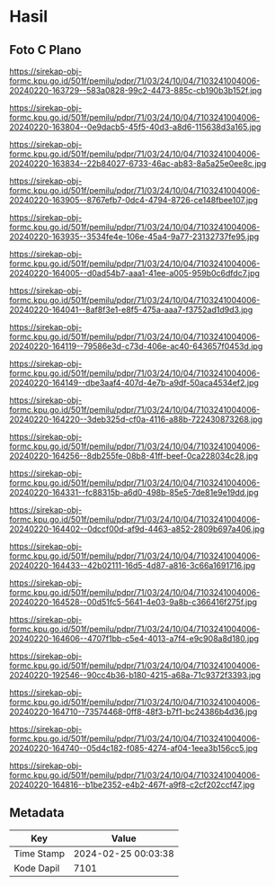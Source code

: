 # Hasil

## Foto C Plano

https://sirekap-obj-formc.kpu.go.id/501f/pemilu/pdpr/71/03/24/10/04/7103241004006-20240220-163729--583a0828-99c2-4473-885c-cb190b3b152f.jpg

https://sirekap-obj-formc.kpu.go.id/501f/pemilu/pdpr/71/03/24/10/04/7103241004006-20240220-163804--0e9dacb5-45f5-40d3-a8d6-115638d3a165.jpg

https://sirekap-obj-formc.kpu.go.id/501f/pemilu/pdpr/71/03/24/10/04/7103241004006-20240220-163834--22b84027-6733-46ac-ab83-8a5a25e0ee8c.jpg

https://sirekap-obj-formc.kpu.go.id/501f/pemilu/pdpr/71/03/24/10/04/7103241004006-20240220-163905--8767efb7-0dc4-4794-8726-ce148fbee107.jpg

https://sirekap-obj-formc.kpu.go.id/501f/pemilu/pdpr/71/03/24/10/04/7103241004006-20240220-163935--3534fe4e-106e-45a4-9a77-23132737fe95.jpg

https://sirekap-obj-formc.kpu.go.id/501f/pemilu/pdpr/71/03/24/10/04/7103241004006-20240220-164005--d0ad54b7-aaa1-41ee-a005-959b0c6dfdc7.jpg

https://sirekap-obj-formc.kpu.go.id/501f/pemilu/pdpr/71/03/24/10/04/7103241004006-20240220-164041--8af8f3e1-e8f5-475a-aaa7-f3752ad1d9d3.jpg

https://sirekap-obj-formc.kpu.go.id/501f/pemilu/pdpr/71/03/24/10/04/7103241004006-20240220-164119--79586e3d-c73d-406e-ac40-643657f0453d.jpg

https://sirekap-obj-formc.kpu.go.id/501f/pemilu/pdpr/71/03/24/10/04/7103241004006-20240220-164149--dbe3aaf4-407d-4e7b-a9df-50aca4534ef2.jpg

https://sirekap-obj-formc.kpu.go.id/501f/pemilu/pdpr/71/03/24/10/04/7103241004006-20240220-164220--3deb325d-cf0a-4116-a88b-722430873268.jpg

https://sirekap-obj-formc.kpu.go.id/501f/pemilu/pdpr/71/03/24/10/04/7103241004006-20240220-164256--8db255fe-08b8-41ff-beef-0ca228034c28.jpg

https://sirekap-obj-formc.kpu.go.id/501f/pemilu/pdpr/71/03/24/10/04/7103241004006-20240220-164331--fc88315b-a6d0-498b-85e5-7de81e9e19dd.jpg

https://sirekap-obj-formc.kpu.go.id/501f/pemilu/pdpr/71/03/24/10/04/7103241004006-20240220-164402--0dccf00d-af9d-4463-a852-2809b697a406.jpg

https://sirekap-obj-formc.kpu.go.id/501f/pemilu/pdpr/71/03/24/10/04/7103241004006-20240220-164433--42b02111-16d5-4d87-a816-3c66a1691716.jpg

https://sirekap-obj-formc.kpu.go.id/501f/pemilu/pdpr/71/03/24/10/04/7103241004006-20240220-164528--00d51fc5-5641-4e03-9a8b-c366416f275f.jpg

https://sirekap-obj-formc.kpu.go.id/501f/pemilu/pdpr/71/03/24/10/04/7103241004006-20240220-164606--4707f1bb-c5e4-4013-a7f4-e9c908a8d180.jpg

https://sirekap-obj-formc.kpu.go.id/501f/pemilu/pdpr/71/03/24/10/04/7103241004006-20240220-192546--90cc4b36-b180-4215-a68a-71c9372f3393.jpg

https://sirekap-obj-formc.kpu.go.id/501f/pemilu/pdpr/71/03/24/10/04/7103241004006-20240220-164710--73574468-0ff8-48f3-b7f1-bc24386b4d36.jpg

https://sirekap-obj-formc.kpu.go.id/501f/pemilu/pdpr/71/03/24/10/04/7103241004006-20240220-164740--05d4c182-f085-4274-af04-1eea3b156cc5.jpg

https://sirekap-obj-formc.kpu.go.id/501f/pemilu/pdpr/71/03/24/10/04/7103241004006-20240220-164816--b1be2352-e4b2-467f-a9f8-c2cf202ccf47.jpg


## Metadata

| Key        | Value               |
| ---------- | ------------------- |
| Time Stamp | 2024-02-25 00:03:38 |
| Kode Dapil | 7101                |




